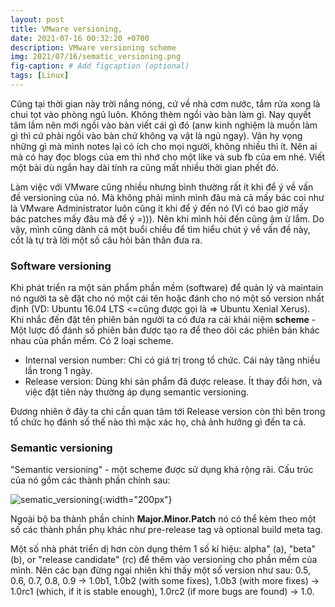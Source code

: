 ```yaml
---
layout: post
title: VMware versioning,
date: 2021-07-16 00:32:20 +0700
description: VMware versioning scheme
img: 2021/07/16/sematic_versioning.png
fig-caption: # Add figcaption (optional)
tags: [Linux]
---
```


Cũng tại thời gian này trời nắng nóng, cứ về nhà cơm nước, tắm rửa xong là chui tọt vào phòng ngủ luôn. Không thèm ngồi vào bàn làm gì. Nay quyết tâm lắm nên mới ngồi vào bàn viết cái gì đó (anw kinh nghiệm là muốn làm gì thì cứ phải ngồi vào bàn chứ không vạ vật là ngủ ngay). Vãn hy vọng những gì mà mình notes lại có ích cho mọi người, không nhiều thì ít. Nên ai mà có hay đọc blogs của em thì nhớ cho một like và sub fb của em nhé. Viết một bài dù ngắn hay dài tính ra cũng mất nhiều thời gian phết đó.

Làm việc với VMware cũng nhiều nhưng bình thường rất ít khi để ý về vấn đề versioning của nó. Mà không phải mình mình đâu mà cả mấy bác coi như là VMware Administrator luôn cũng ít khi để ý đến nó (Vì có bao giờ mấy bác patches mấy đâu mà để ý =))). Nên khi mình hỏi đến cũng ậm ừ lắm. Do vậy, mình cũng dành cả một buổi chiều để tìm hiểu chút ý về vấn đề này, cốt là tự trả lời một số câu hỏi bản thân đưa ra.

### Software versioning

Khi phát triển ra một sản phẩm phần mềm (software) để quản lý và maintain nó người ta sẽ đặt cho nó một cái tên hoặc đánh cho nó một số version nhất định (VD: Ubuntu 16.04 LTS <=cũng được gọi là => Ubuntu Xenial Xerus). Khi nhắc đến đặt tên phiên bản người ta có đưa ra cái khái niệm **scheme**  - Một lược đồ đánh số phiên bản được tạo ra để theo dõi các phiên bản khác nhau của phần mềm. Có 2 loại scheme.

* Internal version number: Chỉ có giá trị trong tổ chức. Cái này tăng nhiều lần trong 1 ngày. 
* Release version: Dùng khi sản phẩm đã được release. Ít thay đổi hơn, và việc đặt tiên này thường áp dụng semantic versioning.

Đương nhiên ở đây ta chỉ cần quan tâm tới Release version còn thì bên trong tổ chức họ đánh số thế nào thì mặc xác họ, chả ảnh hưởng gì đến ta cả.

### Semantic versioning 

"Semantic versioning" - một scheme được sử dụng khá rộng rãi. Cấu trúc của nó gồm các thành phần chính sau:

![sematic_versioning]( {{site.url}}/assets/img/2021/07/16/sematic_versioning.png){:width="200px"}

Ngoài bộ ba thành phần chính **Major.Minor.Patch** nó có thể kèm theo một số các thành phần phụ khác như pre-release tag và optional build meta tag.

Một số nhà phát triển dị hơn còn dụng thêm 1 số kí hiệu: alpha" (a), "beta" (b), or "release candidate" (rc) để thêm vào versioning cho phần mềm của mình. Nên các bạn đừng ngại nhiên khi thấy một số version như sau: 0.5, 0.6, 0.7, 0.8, 0.9 → 1.0b1, 1.0b2 (with some fixes), 1.0b3 (with more fixes) → 1.0rc1 (which, if it is stable enough), 1.0rc2 (if more bugs are found) → 1.0.





